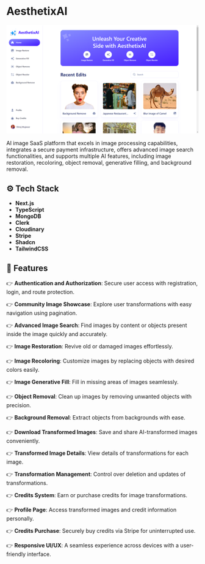 # AesthetixAI

![Project Screenshot](public/assets/images/projectIMG.png)

AI image SaaS platform that excels in image processing capabilities, integrates a secure payment infrastructure, offers advanced image search functionalities, and supports multiple AI features, including image restoration, recoloring, object removal, generative filling, and background removal.

## ⚙️ Tech Stack

- **Next.js**
- **TypeScript**
- **MongoDB**
- **Clerk**
- **Cloudinary**
- **Stripe**
- **Shadcn**
- **TailwindCSS**

## 🔋 Features

👉 **Authentication and Authorization**: Secure user access with registration, login, and route protection.

👉 **Community Image Showcase**: Explore user transformations with easy navigation using pagination.

👉 **Advanced Image Search**: Find images by content or objects present inside the image quickly and accurately.

👉 **Image Restoration**: Revive old or damaged images effortlessly.

👉 **Image Recoloring**: Customize images by replacing objects with desired colors easily.

👉 **Image Generative Fill**: Fill in missing areas of images seamlessly.

👉 **Object Removal**: Clean up images by removing unwanted objects with precision.

👉 **Background Removal**: Extract objects from backgrounds with ease.

👉 **Download Transformed Images**: Save and share AI-transformed images conveniently.

👉 **Transformed Image Details**: View details of transformations for each image.

👉 **Transformation Management**: Control over deletion and updates of transformations.

👉 **Credits System**: Earn or purchase credits for image transformations.

👉 **Profile Page**: Access transformed images and credit information personally.

👉 **Credits Purchase**: Securely buy credits via Stripe for uninterrupted use.

👉 **Responsive UI/UX**: A seamless experience across devices with a user-friendly interface.
